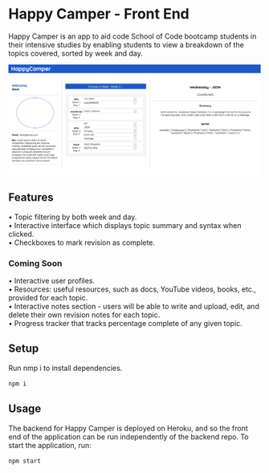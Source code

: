 # Happy Camper - Front End

Happy Camper is an app to aid code School of Code bootcamp students in their intensive studies by enabling students to view a breakdown of the topics covered, sorted by week and day. 

<img src="/public/Screenshot 2022-06-29 at 12.27.06.png">

## Features

• Topic filtering by both week and day.  
• Interactive interface which displays topic summary and syntax when clicked.  
• Checkboxes to mark revision as complete.


### Coming Soon

• Interactive user profiles.  
• Resources: useful resources, such as docs, YouTube videos, books, etc., provided for each topic.  
• Interactive notes section - users will be able to write and upload, edit, and delete their own revision notes for each topic.  
• Progress tracker that tracks percentage complete of any given topic.   

## Setup

Run nmp i to install dependencies.

```bash
npm i
```

## Usage
The backend for Happy Camper is deployed on Heroku, and so the front end of the application can be run independently of the backend repo.
To start the application, run: 


```bash
npm start
```

